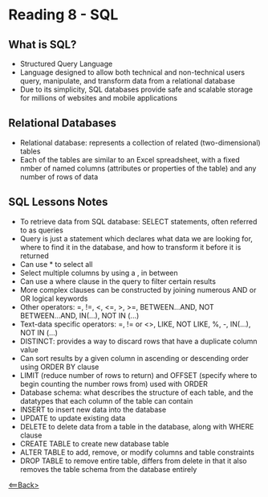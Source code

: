 # Reading 8 - SQL

## What is SQL?
- Structured Query Language
- Language designed to allow both technical and non-technical users query, manipulate, and transform data from a relational database
- Due to its simplicity, SQL databases provide safe and scalable storage for millions of websites and mobile applications

## Relational Databases
- Relational database: represents a collection of related (two-dimensional) tables
- Each of the tables are similar to an Excel spreadsheet, with a fixed nmber of named columns (attributes or properties of the table) and any number of rows of data

## SQL Lessons Notes
- To retrieve data from SQL database: SELECT statements, often referred to as queries
- Query is just a statement which declares what data we are looking for, where to find it in the database, and how to transform it before it is returned
- Can use * to select all
- Select multiple columns by using a , in between
- Can use a where clause in the query to filter certain results
- More complex clauses can be constructed by joining numerous AND or OR logical keywords
- Other operators: =, !=, <, <=, >, >=, BETWEEN...AND, NOT BETWEEN...AND, IN(...), NOT IN (...)
- Text-data specific operators: =, != or <>, LIKE, NOT LIKE, %, -, IN(...), NOT IN (...)
- DISTINCT: provides a way to discard rows that have a duplicate column value
- Can sort results by a given column in ascending or descending order using ORDER BY clause
- LIMIT (reduce number of rows to return) and OFFSET (specify where to begin counting the number rows from) used with ORDER 
- Database schema: what describes the structure of each table, and the datatypes that each column of the table can contain
- INSERT to insert new data into the database
- UPDATE to update existing data
- DELETE to delete data from a table in the database, along with WHERE clause
- CREATE TABLE to create new database table
- ALTER TABLE to add, remove, or modify columns and table constraints
- DROP TABLE to remove entire table, differs from delete in that it also removes the table schema from the database entirely

[<==Back>](README.md)